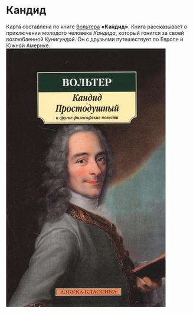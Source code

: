 # **Кандид**
Карта составлена по книге [Вольтера](https://ru.wikipedia.org/wiki/%D0%92%D0%BE%D0%BB%D1%8C%D1%82%D0%B5%D1%80) **«Кандид»**. Книга рассказывает о приключении молодого человека *Кандида*, который гонится за своей возлюбленной *Кунигундой*. Он с друзьями путешествует по Европе и Южной Америке.
![Фото книги](вольтер.jpeg)
